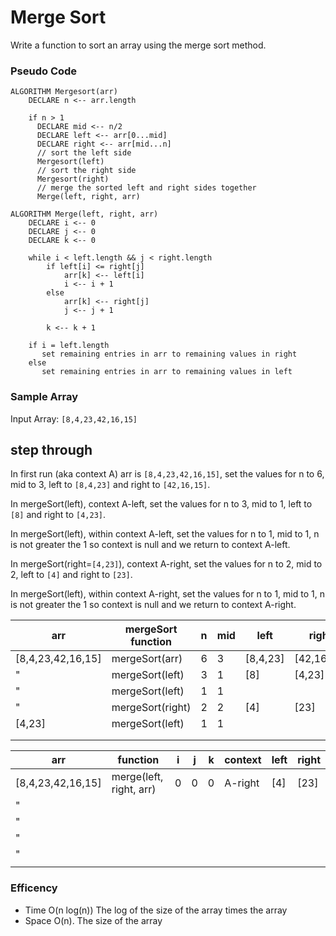 # Merge Sort

Write a function to sort an array using the merge sort method.

### Pseudo Code

```
ALGORITHM Mergesort(arr)
    DECLARE n <-- arr.length
           
    if n > 1
      DECLARE mid <-- n/2
      DECLARE left <-- arr[0...mid]
      DECLARE right <-- arr[mid...n]
      // sort the left side
      Mergesort(left)
      // sort the right side
      Mergesort(right)
      // merge the sorted left and right sides together
      Merge(left, right, arr)

ALGORITHM Merge(left, right, arr)
    DECLARE i <-- 0
    DECLARE j <-- 0
    DECLARE k <-- 0

    while i < left.length && j < right.length
        if left[i] <= right[j]
            arr[k] <-- left[i]
            i <-- i + 1
        else
            arr[k] <-- right[j]
            j <-- j + 1
            
        k <-- k + 1

    if i = left.length
       set remaining entries in arr to remaining values in right
    else
       set remaining entries in arr to remaining values in left
```

### Sample Array

Input Array: `[8,4,23,42,16,15]`

## step through

In first run (aka context A) arr is `[8,4,23,42,16,15]`, set the values for n to 6, mid to 3, left to `[8,4,23]` and right to `[42,16,15]`.  

In mergeSort(left), context A-left, set the values for n to 3, mid to 1, left to `[8]` and right to `[4,23]`.

In mergeSort(left), within context A-left, set the values for n to 1, mid to 1, n is not greater the 1 so context is null and we return to context A-left.

In mergeSort(right=`[4,23]`), context A-right, set the values for n to 2, mid to 2, left to `[4]` and right to `[23]`.

In mergeSort(left), within context A-right, set the values for n to 1, mid to 1, n is not greater the 1 so context is null and we return to context A-right.


|      arr          |   mergeSort function  | n | mid |  left  |  right   | context |
|-------------------|-----------------------|---|-----|--------|----------|---------|
|[8,4,23,42,16,15]  |mergeSort(arr)         | 6 |  3  |[8,4,23]|[42,16,15]|    A    |
|        "          |mergeSort(left)        | 3 |  1  |  [8]   |  [4,23]  | A-left  | 
|        "          |mergeSort(left)        | 1 |  1  |        |          |  null   |
|        "          |mergeSort(right)       | 2 |  2  |  [4]   |   [23]   | A-right |
|[4,23]             |mergeSort(left)        | 1 |  1  |        |          |  null   |
|                   |                       |   |     |        |          |         |
|                   |                       |   |     |        |          |         |

|      arr        |   function            | i | j | k | context |  left  |  right  |
|-----------------|-----------------------|---|---|---|---------|--------|---------|
|[8,4,23,42,16,15]|merge(left, right, arr)| 0 | 0 | 0 | A-right |  [4]   |   [23]  |
|        "        |                       |   |   |   |         |        |         |
|        "        |                       |   |   |   |         |        |         |
|        "        |                       |   |   |   |         |        |         |
|        "        |                       |   |   |   |         |        |         |
|                 |                       |   |   |   |         |        |         |

### Efficency
- Time O(n log(n)) The log of the size of the array times the array
- Space O(n). The size of the array
